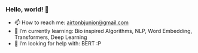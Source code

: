 ### Hello, world! 👋

- 📫 How to reach me: airtonbjunior@gmail.com
- 🌱 I’m currently learning: Bio inspired Algorithms, NLP, Word Embedding, Transformers, Deep Learning
- 🤔 I’m looking for help with: BERT :P

<!--
**airtonbjunior/airtonbjunior** is a ✨ _special_ ✨ repository because its `README.md` (this file) appears on your GitHub profile.

Here are some ideas to get you started:

- 🔭 I’m currently working on ...
- 🌱 I’m currently learning ...
- 👯 I’m looking to collaborate on ...
- 🤔 I’m looking for help with ...
- 💬 Ask me about ...
- 📫 How to reach me: ...
- 😄 Pronouns: ...
- ⚡ Fun fact: ...
-->
